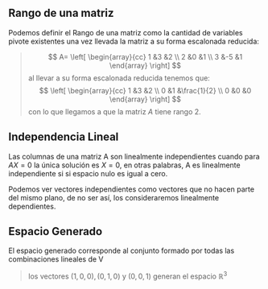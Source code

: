 ## Rango de una matriz

Podemos definir el Rango de una matriz como la cantidad de variables pivote existentes una vez llevada la matriz a su forma escalonada reducida:

> $$
A=
\left[
\begin{array}{cc}
1 &3 &2 \\
2 &0 &1 \\
3 &-5 &1
\end{array}
\right]
$$
al llevar a su forma escalonada reducida tenemos que:
> $$
\left[
\begin{array}{cc}
1 &3 &2 \\
0 &1 &\frac{1}{2} \\
0 &0 &0
\end{array}
\right]
$$
con lo que llegamos a que la matriz $A$ tiene rango 2.

## Independencia Lineal

Las columnas de una matriz A son linealmente independientes cuando para $AX = 0$ la única solución es $X = 0$, en otras palabras, A es linealmente independiente si si espacio nulo es igual a cero.

Podemos ver vectores independientes como vectores que no hacen parte del mismo plano, de no ser así, los consideraremos linealmente dependientes.

## Espacio Generado

El espacio generado corresponde al conjunto formado por todas las combinaciones lineales de V

> los vectores $(1,0,0),(0,1,0)$ y $(0,0,1)$ generan el espacio $\mathbb{R}^3$ 

